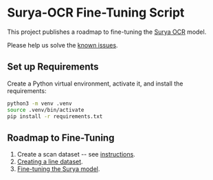 # Surya-OCR Fine-Tuning Script

This project publishes a roadmap to fine-tuning the [Surya OCR](https://github.com/VikParuchuri/surya) model.

Please help us solve the [known issues](./surya_finetuning/README.md#known-issues).

## Set up Requirements

Create a Python virtual environment, activate it, and install the requirements:

```bash
python3 -m venv .venv
source .venv/bin/activate
pip install -r requirements.txt
```

## Roadmap to Fine-Tuning

1. Create a scan dataset -- see [instructions](./line_dataset_generator/README.md#dataset-read-before-printing).
1. [Creating a line dataset](./line_dataset_generator/README.md).
1. [Fine-tuning the Surya model](./surya_finetuning/README.md).